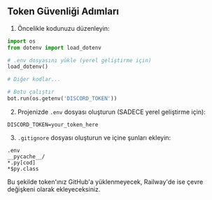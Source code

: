## Token Güvenliği Adımları

1. Öncelikle kodunuzu düzenleyin:

```python
import os
from dotenv import load_dotenv

# .env dosyasını yükle (yerel geliştirme için)
load_dotenv()

# Diğer kodlar...

# Botu çalıştır
bot.run(os.getenv('DISCORD_TOKEN'))
```

2. Projenizde `.env` dosyası oluşturun (SADECE yerel geliştirme için):
```
DISCORD_TOKEN=your_token_here
```

3. `.gitignore` dosyası oluşturun ve içine şunları ekleyin:
```
.env
__pycache__/
*.py[cod]
*$py.class
```

Bu şekilde token'ınız GitHub'a yüklenmeyecek, Railway'de ise çevre değişkeni olarak ekleyeceksiniz.